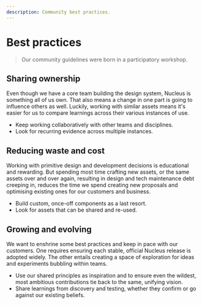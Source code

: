```yaml
---
description: Community best practices.
---
```


# Best practices

> Our community guidelines were born in a participatory workshop.

## Sharing ownership

Even though we have a core team building the design system, Nucleus is something all of us own. That also means a change in one part is going to influence others as well. Luckily, working with similar assets means it's easier for us to compare learnings across their various instances of use.

* Keep working collaboratively with other teams and disciplines.
* Look for recurring evidence across multiple instances.

## Reducing waste and cost

Working with primitive design and development decisions is educational and rewarding. But spending most time crafting new assets, or the same assets over and over again, resulting in design and tech maintenance debt creeping in, reduces the time we spend creating new proposals and optimising existing ones for our customers and business.

* Build custom, once-off components as a last resort.
* Look for assets that can be shared and re-used.

## Growing and evolving

We want to enshrine some best practices and  keep in pace with our customers. One requires ensuring each stable, official Nucleus release is adopted widely. The other entails creating a space of exploration for ideas and experiments bubbling within teams.

* Use our shared principles as inspiration and to ensure even the wildest, most ambitious contributions tie back to the same, unifying vision.
* Share learnings from discovery and testing, whether they confirm or go against our existing beliefs.
